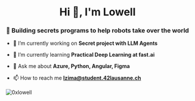 <h1 align="center">Hi 👋, I'm Lowell</h1>
<h3 align="center">🔮 Building secrets programs to help robots take over the world</h3>

- 🔭 I’m currently working on **Secret project with LLM Agents**

- 🌱 I’m currently learning **Practical Deep Learning at fast.ai**

- 💬 Ask me about **Azure, Python, Angular, Figma**

- 📫 How to reach me **lzima@student.42lausanne.ch**

<p>&nbsp;<img align="center" src="https://github-readme-stats.vercel.app/api?username=0xlowell&show_icons=true&locale=en" alt="0xlowell" /></p>
